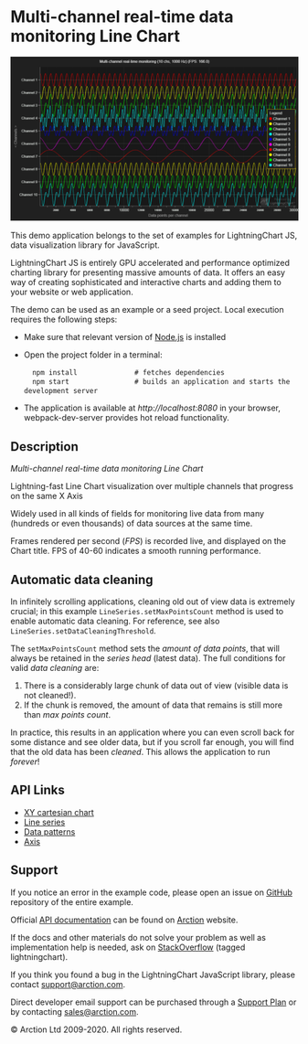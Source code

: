 # Multi-channel real-time data monitoring Line Chart

![Multi-channel real-time data monitoring Line Chart](multiChannelLineProgressive.png)

This demo application belongs to the set of examples for LightningChart JS, data visualization library for JavaScript.

LightningChart JS is entirely GPU accelerated and performance optimized charting library for presenting massive amounts of data. It offers an easy way of creating sophisticated and interactive charts and adding them to your website or web application.

The demo can be used as an example or a seed project. Local execution requires the following steps:

- Make sure that relevant version of [Node.js](https://nodejs.org/en/download/) is installed
- Open the project folder in a terminal:

        npm install              # fetches dependencies
        npm start                # builds an application and starts the development server

- The application is available at *http://localhost:8080* in your browser, webpack-dev-server provides hot reload functionality.


## Description

*Multi-channel real-time data monitoring Line Chart*

Lightning-fast Line Chart visualization over multiple channels that progress on the same X Axis

Widely used in all kinds of fields for monitoring live data from many (hundreds or even thousands) of data sources at the same time.

Frames rendered per second (*FPS*) is recorded live, and displayed on the Chart title. FPS of 40-60 indicates a smooth running performance.

## Automatic data cleaning

In infinitely scrolling applications, cleaning old out of view data is extremely crucial;
in this example `LineSeries.setMaxPointsCount` method is used to enable automatic data cleaning.
For reference, see also `LineSeries.setDataCleaningThreshold`.

The `setMaxPointsCount` method sets the *amount of data points*, that will always be retained in the *series head* (latest data).
The full conditions for valid *data cleaning* are:
1. There is a considerably large chunk of data out of view (visible data is not cleaned!).
2. If the chunk is removed, the amount of data that remains is still more than *max points count*.

In practice, this results in an application where you can even scroll back for some distance and see older data, but if you scroll far enough, you will find that the old data has been *cleaned*. This allows the application to run *forever*!


## API Links

* [XY cartesian chart]
* [Line series]
* [Data patterns]
* [Axis]


## Support

If you notice an error in the example code, please open an issue on [GitHub][0] repository of the entire example.

Official [API documentation][1] can be found on [Arction][2] website.

If the docs and other materials do not solve your problem as well as implementation help is needed, ask on [StackOverflow][3] (tagged lightningchart).

If you think you found a bug in the LightningChart JavaScript library, please contact support@arction.com.

Direct developer email support can be purchased through a [Support Plan][4] or by contacting sales@arction.com.

[0]: https://github.com/Arction/
[1]: https://www.arction.com/lightningchart-js-api-documentation/
[2]: https://www.arction.com
[3]: https://stackoverflow.com/questions/tagged/lightningchart
[4]: https://www.arction.com/support-services/

© Arction Ltd 2009-2020. All rights reserved.


[XY cartesian chart]: https://www.arction.com/lightningchart-js-api-documentation/v3.0.0/classes/chartxy.html
[Line series]: https://www.arction.com/lightningchart-js-api-documentation/v3.0.0/classes/lineseries.html
[Data patterns]: https://www.arction.com/lightningchart-js-api-documentation/v3.0.0/interfaces/datapattern.html
[Axis]: https://www.arction.com/lightningchart-js-api-documentation/v3.0.0/classes/axis.html

